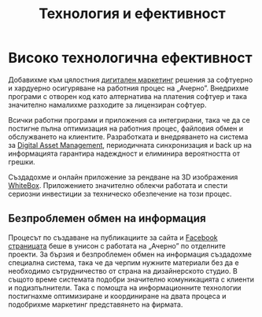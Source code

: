 ﻿---
layout: post
order: 5
rel: /about/acherno/it
service: /services/it
project: /portfolio/acherno
parent: /home
header: compact
display: summary postcard
title: Технология и ефективност
description: Предложихме и изпълнихме цялостно решение за софтуерно и хардуерно осигуряване на работния процес.
summary: Всички работни програми и приложения са интегрирани, така че да се постигне пълна оптимизация на работния процес, файловия обмен и обслужването на клиентите. Разработката и внедряването на система за Digital Asset Management, периодичната синхронизация и back up на информацията гарантира надеждност и елиминира вероятността от грешки. 
image: /business/acherno/it.jpg
---
# Високо технологична ефективност
Добавихме към цялостния [дигитален маркетинг](./../../маркетинг/дигитална-маркетинг-стратегия.html) решения за софтуерно и хардуерно осигуряване на работния процес на „Ачерно”. Внедрихме програми с отворен код като алтернатива на платения софтуер и така значително намалихме разходите за лицензиран софтуер. 

Всички работни програми и приложения са интегрирани, така че да се постигне пълна оптимизация на работния процес, файловия обмен и обслужването на клиентите. Разработката и внедряването на система за [Digital Asset Management](./../../маркетинг/информационни-технологии.html), периодичната синхронизация и back up на информацията гарантира надеждност и елиминира вероятността от грешки. 

Създадохме и онлайн приложение за рендване на 3D изображения [WhiteBox](./../whitebox/информационни-технологии.html). Приложението значително облекчи работата и спести сериозни инвестиции за техническо обезпечение на този процес.

## Безпроблемен обмен на информация
Процесът по създаване на публикациите за сайта и [Facebook страницата](https://www.facebook.com/acherno.ltd) беше в унисон с работата на „Ачерно” по отделните проекти. За бързия и безпроблемен обмен на информация създадохме специална система, така че да черпим нужните материали без да е необходимо сътрудничество от страна на дизайнерското студио. В същото време системата подобри значително комуникацията с клиенти и подизпълнители. Така с помощта на информационните технологии постигнахме оптимизиране и координиране на двата процеса и подобрихме маркетинг представянето на фирмата.